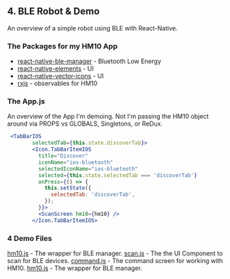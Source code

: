 ## 4. BLE Robot & Demo

An overview of a simple robot using BLE with React-Native.

### The Packages for my HM10 App

* [react-native-ble-manager](https://github.com/innoveit/react-native-ble-manager) - Bluetooth Low Energy
* [react-native-elements](https://github.com/react-native-training/react-native-elements) - UI
* [react-native-vector-icons](https://github.com/oblador/react-native-vector-icons) - UI
* [rxjs](http://reactivex.io/rxjs/) - observables for HM10

### The App.js

An overview of the App I'm demoing. Not I'm passing the HM10 object around via PROPS vs GLOBALS, Singletons, or ReDux.

```jsx
 <TabBarIOS
        selectedTab={this.state.discoverTab}>
        <Icon.TabBarItemIOS
          title="Discover"
          iconName="ios-bluetooth"
          selectedIconName="ios-bluetooth"
          selected={this.state.selectedTab === 'discoverTab'}
          onPress={() => {
            this.setState({
              selectedTab: 'discoverTab',
            });
          }}>
          <ScanScreen hm10={hm10} />
        </Icon.TabBarItemIOS>
```

### 4 Demo Files

[hm10.js](./hm10.js) - The wrapper for BLE manager.
[scan.js](./scan.js) - The the UI Component to scan for BLE devices.
[command.js](./command.js) - The command screen for working with HM10.
[hm10.js](./hm10.js) - The wrapper for BLE manager.